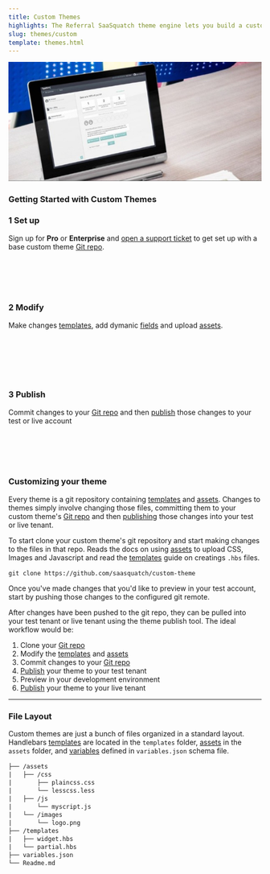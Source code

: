 ```yaml
---
title: Custom Themes
highlights: The Referral SaaSquatch theme engine lets you build a custom widget to exactly match your brand. Change layout, wording, colors, fonts and styles to white-label your program. Upload custom images, CSS and Javascript to power A/B testing, interactive new widgets and new sharing experiences. Work with your Referral SaaSquatch account manager to have the Referral SaaSquatch enterprise team design and implement something new for you, or bring in your own UI/UX team to do the work.
slug: themes/custom
template: themes.html
---
```



![Custom theme example](/assets/images/tablet-screenshot.jpg)



### Getting Started with Custom Themes


<div class="row-fluid">
<div class="span4 well" style="min-height: 150px">

<h3><span class="badge badge-inherit">1</span> Set up</h3>

Sign up for **Pro** or **Enterprise** and [open a support ticket](mailto:support@saasquat.ch) to get set up with a base custom theme [Git repo](/themes/git).

</div>
<div class="span4 well" style="min-height: 150px">

<h3><span class="badge badge-inherit">2</span> Modify</h3>

Make changes [templates](/themes/templates), add dymanic [fields](/themes/fields) and upload [assets](/themes/assets).

</div>
<div class="span4 well" style="min-height: 150px">

<h3><span class="badge badge-inherit">3</span> Publish</h3>

Commit changes to your [Git repo](/themes/git) and then [publish](/themes/publish) those changes to your test or live account

</div>


### Customizing your theme

Every theme is a git repository containing [templates](/themes/templates) and [assets](/themes/assets). Changes to themes simply
involve changing those files, committing them to your custom theme's [Git repo](/themes/git) and then [publishing](/themes/publish) those changes into your test or live tenant. 

To start clone your custom theme's git repository and start making changes to the files in that repo.
Reads the docs on using [assets](/themes/assets) to upload CSS, Images and Javascript and read
the [templates](/themes/templates) guide on creatings `.hbs` files.

```
git clone https://github.com/saasquatch/custom-theme
```

Once you've made changes that you'd like to preview in your test account, start by pushing those changes
to the configured git remote.

After changes have been pushed to the git repo, they can be pulled into 
your test tenant or live tenant using the theme publish tool. The ideal workflow would be:

  1. Clone your [Git repo](/themes/git)
  2. Modify the [templates](/themes/templates) and [assets](/themes/assets)
  3. Commit changes to your [Git repo](/themes/git)
  4. [Publish](/themes/publish) your theme to your test tenant
  5. Preview in your development environment
  6. [Publish](/themes/publish) your theme to your live tenant

---

### File Layout

Custom themes are just a bunch of files organized in a standard layout. Handlebars [templates](/themes/templates) are located in the `templates` folder, [assets](/themes/assets) in the `assets` folder,
and [variables](/themes/variables) defined in `variables.json` schema file.

```
├── /assets
|   ├── /css
|       ├── plaincss.css
|       └── lesscss.less
|   ├── /js
|       └── myscript.js
|   └── /images
|       └── logo.png
├── /templates
|   ├── widget.hbs
|   └── partial.hbs
├── variables.json
└── Readme.md
```